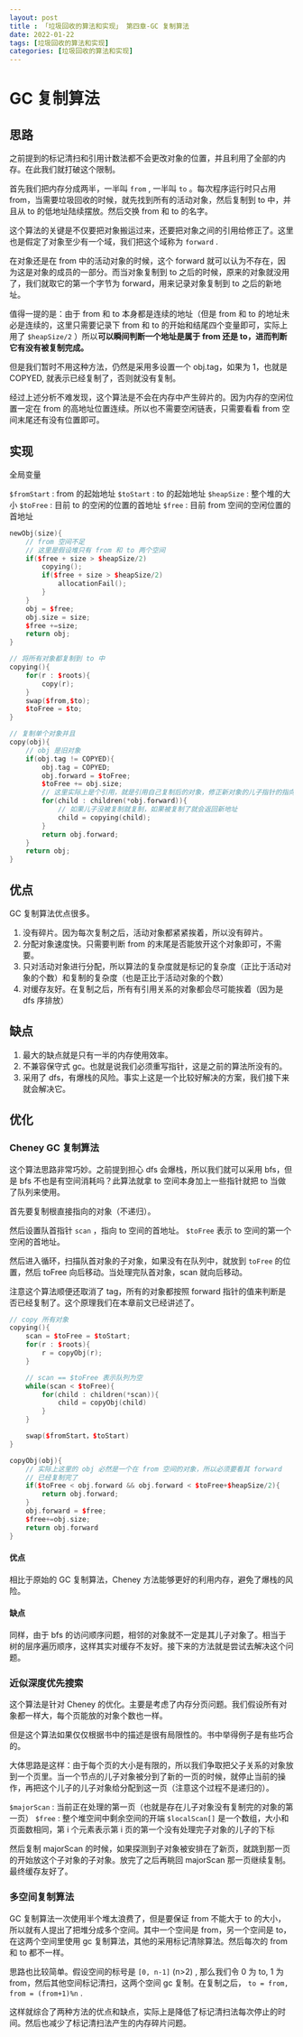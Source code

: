 ```yaml
---
layout: post
title : 「垃圾回收的算法和实现」 第四章-GC 复制算法
date: 2022-01-22
tags: [垃圾回收的算法和实现]
categories: [垃圾回收的算法和实现]
---
```


# GC 复制算法

## 思路 

之前提到的标记清扫和引用计数法都不会更改对象的位置，并且利用了全部的内存。在此我们就打破这个限制。

首先我们把内存分成两半，一半叫 `from` , 一半叫 `to` 。每次程序运行时只占用 from，当需要垃圾回收的时候，就先找到所有的活动对象，然后复制到 to 中，并且从 to 的低地址陆续摆放。然后交换 from 和 to 的名字。

这个算法的关键是不仅要把对象搬运过来，还要把对象之间的引用给修正了。这里也是假定了对象至少有一个域，我们把这个域称为 `forward` .

在对象还是在 from 中的活动对象的时候，这个 forward 就可以认为不存在，因为这是对象的成员的一部分。而当对象复制到 to 之后的时候，原来的对象就没用了，我们就取它的第一个字节为 forward，用来记录对象复制到 to 之后的新地址。

值得一提的是：由于 from 和 to 本身都是连续的地址（但是 from 和 to 的地址未必是连续的，这里只需要记录下 from 和 to 的开始和结尾四个变量即可，实际上用了 `$heapSize/2` ）所以**可以瞬间判断一个地址是属于 from 还是 to，进而判断它有没有被复制完成。**

但是我们暂时不用这种方法，仍然是采用多设置一个 obj.tag，如果为 1，也就是 COPYED, 就表示已经复制了，否则就没有复制。

经过上述分析不难发现，这个算法是不会在内存中产生碎片的。因为内存的空闲位置一定在 from 的高地址位置连续。所以也不需要空闲链表，只需要看看 from 空间末尾还有没有位置即可。

## 实现

全局变量 

`$fromStart` : from 的起始地址
`$toStart` : to 的起始地址
`$heapSize` : 整个堆的大小
`$toFree` : 目前 to 的空闲的位置的首地址
`$free` : 目前 from 空间的空闲位置的首地址

```cpp
newObj(size){
    // from 空间不足
    // 这里是假设堆只有 from 和 to 两个空间
    if($free + size > $heapSize/2)
        copying();
        if($free + size > $heapSize/2)
            allocationFail();
        }
    }
    obj = $free;
    obj.size = size; 
    $free +=size;
    return obj;
}

// 将所有对象都复制到 to 中
copying(){
    for(r : $roots){
        copy(r);
    }
    swap($from,$to);
    $toFree = $to;
}

// 复制单个对象并且
copy(obj){
    // obj 是旧对象
    if(obj.tag != COPYED){
        obj.tag = COPYED;
        obj.forward = $toFree;
        $toFree += obj.size;
        // 这里实际上是个引用，就是引用自己复制后的对象，修正新对象的儿子指针的指向。
        for(child : children(*obj.forward)){
            // 如果儿子没被复制就复制，如果被复制了就会返回新地址
            child = copying(child);
        }
        return obj.forward;
    }
    return obj;
}
```

## 优点

GC 复制算法优点很多。

1. 没有碎片。因为每次复制之后，活动对象都紧紧挨着，所以没有碎片。
2. 分配对象速度快。只需要判断 from 的末尾是否能放开这个对象即可，不需要。
3. 只对活动对象进行分配，所以算法的复杂度就是标记的复杂度（正比于活动对象的个数）和复制的复杂度（也是正比于活动对象的个数）
4. 对缓存友好。在复制之后，所有有引用关系的对象都会尽可能挨着（因为是 dfs 序排放）

## 缺点

1. 最大的缺点就是只有一半的内存使用效率。
2. 不兼容保守式 gc。也就是说我们必须重写指针，这是之前的算法所没有的。
3. 采用了 dfs，有爆栈的风险。事实上这是一个比较好解决的方案，我们接下来就会解决它。

## 优化

### Cheney GC 复制算法

这个算法思路非常巧妙。之前提到担心 dfs 会爆栈，所以我们就可以采用 bfs，但是 bfs 不也是有空间消耗吗？此算法就拿 to 空间本身加上一些指针就把 to 当做了队列来使用。

首先要复制根直接指向的对象（不递归）。

然后设置队首指针 `scan` ，指向 to 空间的首地址。 `$toFree` 表示 to 空间的第一个空闲的首地址。

然后进入循环，扫描队首对象的子对象，如果没有在队列中，就放到 `toFree` 的位置，然后 toFree 向后移动。当处理完队首对象，scan 就向后移动。

注意这个算法顺便还取消了 tag，所有的对象都按照 forward 指针的值来判断是否已经复制了。这个原理我们在本章前文已经讲述了。

```cpp
// copy 所有对象
copying(){
    scan = $toFree = $toStart;
    for(r : $roots){
        r = copyObj(r);
    }

    // scan == $toFree 表示队列为空
    while(scan < $toFree){
        for(child : children(*scan)){
            child = copyObj(child)
        }
    }

    swap($fromStart，$toStart)
}

copyObj(obj){
    // 实际上这里的 obj 必然是一个在 from 空间的对象，所以必须要看其 forward
    // 已经复制完了
    if($toFree < obj.forward && obj.forward < $toFree+$heapSize/2){
        return obj.forward;
    }
    obj.forward = $free;
    $free+=obj.size;
    return obj.forward
}
```

#### 优点

相比于原始的 GC 复制算法，Cheney 方法能够更好的利用内存，避免了爆栈的风险。

#### 缺点

同样，由于 bfs 的访问顺序问题，相邻的对象就不一定是其儿子对象了。相当于树的层序遍历顺序，这样其实对缓存不友好。接下来的方法就是尝试去解决这个问题。

### 近似深度优先搜索

这个算法是针对 Cheney 的优化。主要是考虑了内存分页问题。我们假设所有对象都一样大，每个页能放的对象个数也一样。

但是这个算法如果仅仅根据书中的描述是很有局限性的。书中举得例子是有些巧合的。

大体思路是这样：由于每个页的大小是有限的，所以我们争取把父子关系的对象放到一个页里。当一个节点的儿子对象被分到了新的一页的时候，就停止当前的操作，再把这个儿子的儿子对象给分配到这一页（注意这个过程不是递归的）。

`$majorScan` : 当前正在处理的第一页（也就是存在儿子对象没有复制完的对象的第一页）
`$free` : 整个堆空间中剩余空间的开端
`$localScan[]` 是一个数组，大小和页面数相同，第 i 个元素表示第 i 页的第一个没有处理完子对象的儿子的下标

然后复制 majorScan 的时候，如果探测到子对象被安排在了新页，就跳到那一页的开始放这个子对象的子对象。放完了之后再眺回 majorScan 那一页继续复制。最终缓存友好了。

### 多空间复制算法

GC 复制算法一次使用半个堆太浪费了，但是要保证 from 不能大于 to 的大小，所以就有人提出了把堆分成多个空间。其中一个空间是 from，另一个空间是 to，在这两个空间里使用 gc 复制算法，其他的采用标记清除算法。然后每次的 from 和 to 都不一样。

思路也比较简单。假设空间的标号是 `[0, n-1]` (n>2) , 那么我们令 0 为 to, 1 为 from，然后其他空间标记清扫，这两个空间 gc 复制。在复制之后， `to = from, from = (from+1)%n` .

这样就综合了两种方法的优点和缺点，实际上是降低了标记清扫法每次停止的时间。然后也减少了标记清扫法产生的内存碎片问题。
